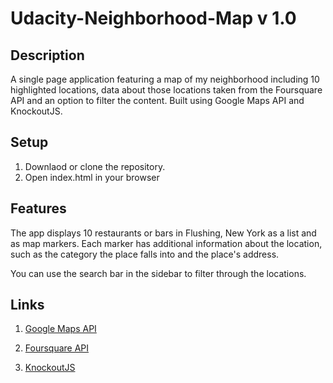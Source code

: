 # Udacity-Neighborhood-Map v 1.0

## Description

A single page application featuring a map of my neighborhood including 10 highlighted locations, data about those locations taken from the Foursquare API and an option to filter the content. Built using Google Maps API and KnockoutJS.

## Setup

1. Downlaod or clone the repository.
2. Open index.html in your browser

## Features

The app displays 10 restaurants or bars in Flushing, New York as a list and as map markers. Each marker has additional information about the location, such as the category the place falls into and the place's address.

You can use the search bar in the sidebar to filter through the locations.

## Links

1. [Google Maps API](https://developers.google.com/)

2. [Foursquare API](https://developer.foursquare.com/)

3. [KnockoutJS](http://knockoutjs.com/)

